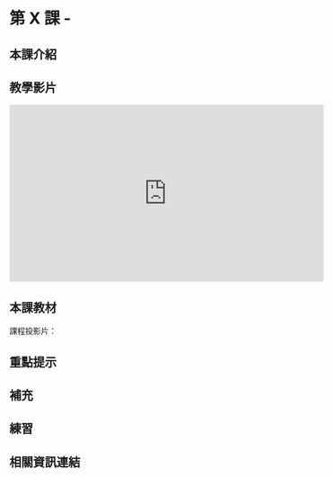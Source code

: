 # 第 X 課 - 

## <span class="section_abstract">本課介紹</span>



## <span class="section_video">教學影片</span>

<iframe width="560" height="315" src="https://www.youtube.com/embed/XXXXXXXXX" title="YouTube video player" frameborder="0" allow="accelerometer; autoplay; clipboard-write; encrypted-media; gyroscope; picture-in-picture" allowfullscreen></iframe>

## <span class="section_materials">本課教材</span>

課程投影片：

## <span class="section_highlights">重點提示</span>



## <span class="section_supplementary">補充</span>



## <span class="section_practice">練習</span>



## <span class="section_references">相關資訊連結</span>


